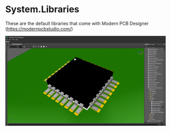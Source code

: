 # System.Libraries

These are the default libraries that come with Modern PCB Designer (https://modernpcbstudio.com/)

![Libraries-TQFP32-Preview-3D](.images/Libraries-TQFP32-Preview-3D.png?raw=true "Libraries-TQFP32-Preview-3D.png")
